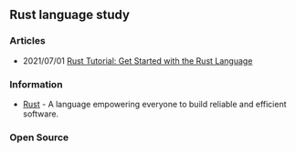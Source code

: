 ## Rust language study


### Articles
- 2021/07/01 [Rust Tutorial: Get Started with the Rust Language](https://floridanewstimes.com/rust-tutorial-get-started-with-the-rust-language/296681/)



### Information
- [Rust](https://www.rust-lang.org/) - A language empowering everyone to build reliable and efficient software.


### Open Source


